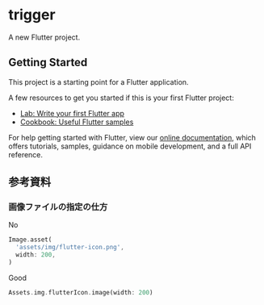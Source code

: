 # trigger

A new Flutter project.

## Getting Started

This project is a starting point for a Flutter application.

A few resources to get you started if this is your first Flutter project:

- [Lab: Write your first Flutter app](https://flutter.dev/docs/get-started/codelab)
- [Cookbook: Useful Flutter samples](https://flutter.dev/docs/cookbook)

For help getting started with Flutter, view our
[online documentation](https://flutter.dev/docs), which offers tutorials,
samples, guidance on mobile development, and a full API reference.

## 参考資料

### 画像ファイルの指定の仕方

No

```dart
Image.asset(
  'assets/img/flutter-icon.png',
  width: 200,
)
```

Good

```dart
Assets.img.flutterIcon.image(width: 200)
```
